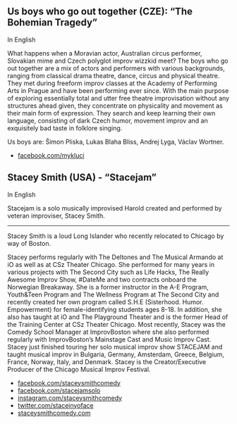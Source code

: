 ## Us boys who go out together (CZE): “The Bohemian Tragedy”  

In English
 
What happens when a Moravian actor, Australian circus performer, Slovakian mime and Czech polyglot improv wizzkid meet? The boys who go out together are a mix of actors and performers with various backgrounds, ranging from classical drama theatre, dance, circus and physical theatre. They met during freeform improv classes at the Academy of Performing Arts in Prague and have been performing ever since. With the main purpose of exploring essentially total and utter free theatre improvisation without any structures ahead given, they concentrate on physicality and movement as their main form of expression. They search and keep learning their own language, consisting of dark Czech humor, movement improv and an exquisitely bad taste in folklore singing.
 
Us boys are: Šimon Pliska, Lukas Blaha Bliss, Andrej Lyga, Václav Wortner.
 
- [facebook.com/mykluci](https://facebook.com/mykluci)

## Stacey Smith (USA) - “Stacejam”

In English

Stacejam is a solo musically improvised Harold created and performed by veteran improviser, Stacey Smith.

---

Stacey Smith is a loud Long Islander who recently relocated to Chicago by way of Boston.

Stacey performs regularly with The Deltones and The Musical Armando at iO as well as at CSz Theater Chicago. She performed for many years in various projects with The Second City such as Life Hacks, The Really Awesome Improv Show, #DateMe and two contracts onboard the Norwegian Breakaway. She is a former instructor in the A-E Program, Youth&Teen Program and The Wellness Program at The Second City and recently created her own program called S.H.E (Sisterhood. Humor. Empowerment) for female-identifying students ages 8-18. In addition, she also has taught at iO and The Playground Theater and is the former Head of the Training Center at CSz Theater Chicago. Most recently, Stacey was the Comedy School Manager at ImprovBoston where she also performed regularly with ImprovBoston’s Mainstage Cast and Music Improv Cast. Stacey just finished touring her solo musical improv show STACEJAM and taught musical improv in Bulgaria, Germany, Amsterdam, Greece, Belgium, France, Norway, Italy, and Denmark. Stacey is the Creator/Executive Producer of the Chicago Musical Improv Festival.

- [facebook.com/staceysmithcomedy](https://facebook.com/staceysmithcomedy)
- [facebook.com/stacejamsolo](https://facebook.com/stacejamsolo)
- [instagram.com/staceysmithcomedy](https://instagram.com/staceysmithcomedy)
- [twitter.com/staceinyoface](https://twitter.com/staceinyoface)
- [staceysmithcomedy.com](https://staceysmithcomedy.com)
